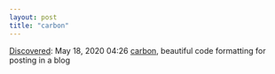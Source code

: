 ```yaml
---
layout: post
title: "carbon"
---
```

[Discovered](http://rolandtanglao.com/2020/07/29/p1-blogthis-checkvist-list-links-to-blog/): May 18, 2020 04:26 [carbon](https://carbon.now.sh/), beautiful code formatting for posting in a blog
